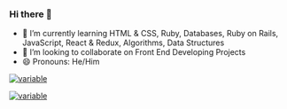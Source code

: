 ### Hi there 👋

- 🌱 I’m currently learning HTML & CSS, Ruby, Databases, Ruby on Rails, JavaScript, React & Redux, Algorithms, Data Structures
- 👯 I’m looking to collaborate on Front End Developing Projects
- 😄 Pronouns: He/Him

[![variable](https://github-readme-stats.vercel.app/api?username=PRATAP-KUMAR&theme=radical&show_icons=true)](https://github.com/anuraghazra/github-readme-stats)

[![variable](https://github-readme-stats.vercel.app/api/top-langs/?username=PRATAP-KUMAR)](https://github.com/anuraghazra/github-readme-stats)

<!--
**PRATAP-KUMAR/PRATAP-KUMAR** is a ✨ _special_ ✨ repository because its `README.md` (this file) appears on your GitHub profile.

Here are some ideas to get you started:

- 🔭 I’m currently working on ...
- 🌱 I’m currently learning ...
- 👯 I’m looking to collaborate on ...
- 🤔 I’m looking for help with ...
- 💬 Ask me about ...
- 📫 How to reach me: ...
- 😄 Pronouns: ...
- ⚡ Fun fact: ...
-->
